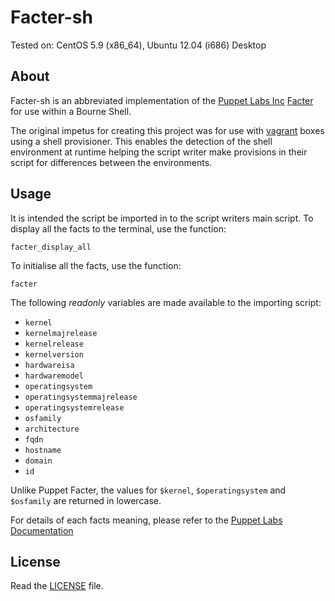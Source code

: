 # Facter-sh

Tested on: CentOS 5.9 (x86_64), Ubuntu 12.04 (i686) Desktop


## About

Facter-sh is an abbreviated implementation of the [Puppet Labs Inc](https://puppetlabs.com/)
[Facter](https://github.com/puppetlabs/facter) for use within a Bourne Shell.
    
The original impetus for creating this project was for use with [vagrant](http://www.vagrantup.com/)
boxes using a shell provisioner. This enables the detection of the shell environment
at runtime helping the script writer make provisions in their script for
differences between the environments.

## Usage

It is intended the script be imported in to the script writers main script. To
display all the facts to the terminal, use the function:
  
    facter_display_all
  
To initialise all the facts, use the function:

    facter

The following *readonly* variables are made available to the importing script:
  
* `kernel`
* `kernelmajrelease`
* `kernelrelease`
* `kernelversion`
* `hardwareisa`
* `hardwaremodel`
* `operatingsystem`
* `operatingsystemmajrelease`
* `operatingsystemrelease`
* `osfamily`
* `architecture`
* `fqdn`
* `hostname`
* `domain`
* `id`

Unlike Puppet Facter, the values for `$kernel`, `$operatingsystem` and `$osfamily`
are returned in lowercase.

For details of each facts meaning, please refer to the [Puppet Labs Documentation](http://docs.puppetlabs.com/)

## License

Read the [LICENSE](LICENSE) file.
